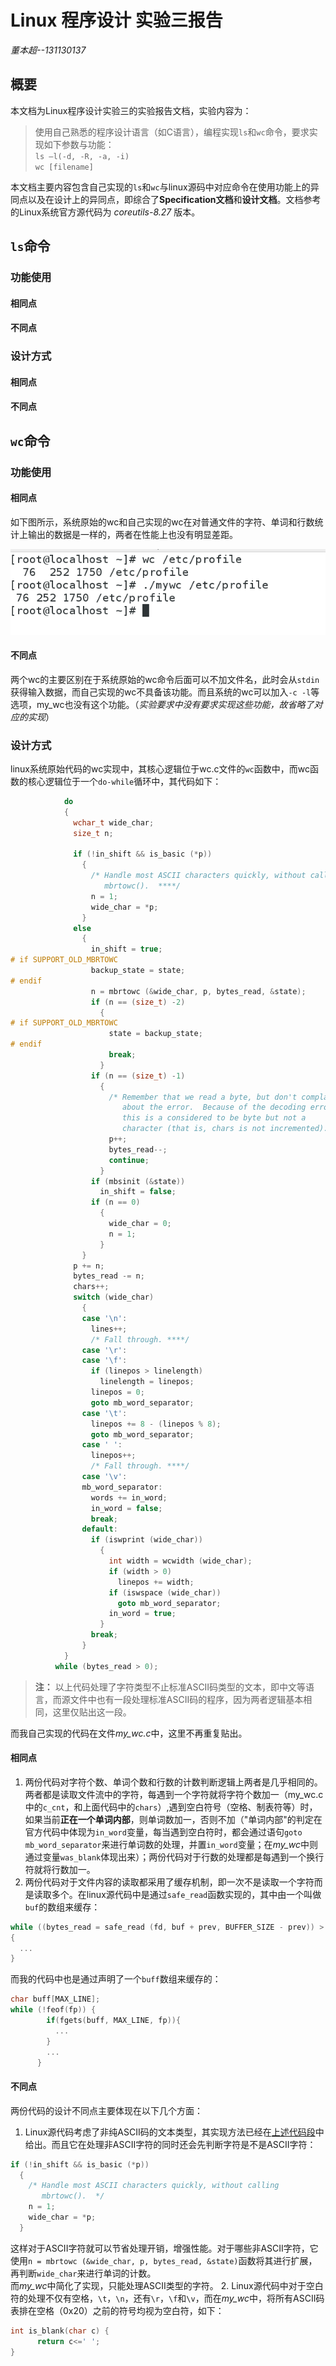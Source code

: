 # Linux 程序设计 实验三报告
*董本超--131130137*

## 概要
本文档为Linux程序设计实验三的实验报告文档，实验内容为：
> 使用自己熟悉的程序设计语言（如C语言），编程实现`ls`和`wc`命令，要求实现如下参数与功能：  
> `ls –l(-d, -R, -a, -i)‏`  
> `wc [filename]`  

本文档主要内容包含自己实现的`ls`和`wc`与linux源码中对应命令在使用功能上的异同点以及在设计上的异同点，即综合了**Specification文档**和**设计文档**。文档参考的Linux系统官方源代码为 *coreutils-8.27* 版本。

## `ls`命令
### 功能使用
#### 相同点


#### 不同点


### 设计方式
#### 相同点

#### 不同点


## `wc`命令
### 功能使用
#### 相同点
如下图所示，系统原始的wc和自己实现的wc在对普通文件的字符、单词和行数统计上输出的数据是一样的，两者在性能上也没有明显差距。

![wc与my_wc运行截图](wc.png)

#### 不同点
两个wc的主要区别在于系统原始的wc命令后面可以不加文件名，此时会从`stdin`获得输入数据，而自己实现的wc不具备该功能。而且系统的wc可以加入`-c -l`等选项，my_wc也没有这个功能。（*实验要求中没有要求实现这些功能，故省略了对应的实现*）
### 设计方式
linux系统原始代码的wc实现中，其核心逻辑位于wc.c文件的`wc`函数中，而wc函数的核心逻辑位于一个`do-while`循环中，其代码如下：
<a name="n1"></a>
```c
            do
            {
              wchar_t wide_char;
              size_t n;

              if (!in_shift && is_basic (*p))
                {
                  /* Handle most ASCII characters quickly, without calling
                     mbrtowc().  ****/
                  n = 1;
                  wide_char = *p;
                }
              else
                {
                  in_shift = true;
# if SUPPORT_OLD_MBRTOWC
                  backup_state = state;
# endif
                  n = mbrtowc (&wide_char, p, bytes_read, &state);
                  if (n == (size_t) -2)
                    {
# if SUPPORT_OLD_MBRTOWC
                      state = backup_state;
# endif
                      break;
                    }
                  if (n == (size_t) -1)
                    {
                      /* Remember that we read a byte, but don't complain
                         about the error.  Because of the decoding error,
                         this is a considered to be byte but not a
                         character (that is, chars is not incremented).  ****/
                      p++;
                      bytes_read--;
                      continue;
                    }
                  if (mbsinit (&state))
                    in_shift = false;
                  if (n == 0)
                    {
                      wide_char = 0;
                      n = 1;
                    }
                }
              p += n;
              bytes_read -= n;
              chars++;
              switch (wide_char)
                {
                case '\n':
                  lines++;
                  /* Fall through. ****/
                case '\r':
                case '\f':
                  if (linepos > linelength)
                    linelength = linepos;
                  linepos = 0;
                  goto mb_word_separator;
                case '\t':
                  linepos += 8 - (linepos % 8);
                  goto mb_word_separator;
                case ' ':
                  linepos++;
                  /* Fall through. ****/
                case '\v':
                mb_word_separator:
                  words += in_word;
                  in_word = false;
                  break;
                default:
                  if (iswprint (wide_char))
                    {
                      int width = wcwidth (wide_char);
                      if (width > 0)
                        linepos += width;
                      if (iswspace (wide_char))
                        goto mb_word_separator;
                      in_word = true;
                    }
                  break;
                }
            }
          while (bytes_read > 0);
```
> **注：** 以上代码处理了字符类型不止标准ASCII码类型的文本，即中文等语言，而源文件中也有一段处理标准ASCII码的程序，因为两者逻辑基本相同，这里仅贴出这一段。

而我自己实现的代码在文件*my_wc.c*中，这里不再重复贴出。

#### 相同点
1. 两份代码对字符个数、单词个数和行数的计数判断逻辑上两者是几乎相同的。两者都是读取文件流中的字符，每遇到一个字符就将字符个数加一（my_wc.c中的`c_cnt`，和上面代码中的`chars`）,遇到空白符号（空格、制表符等）时，如果当前**正在一个单词内部**，则单词数加一，否则不加（"单词内部"的判定在官方代码中体现为`in_word`变量，每当遇到空白符时，都会通过语句`goto mb_word_separator`来进行单词数的处理，并置`in_word`变量；在*my_wc*中则通过变量`was_blank`体现出来）；两份代码对于行数的处理都是每遇到一个换行符就将行数加一。
2. 两份代码对于文件内容的读取都采用了缓存机制，即一次不是读取一个字符而是读取多个。在linux源代码中是通过`safe_read`函数实现的，其中由一个叫做`buf`的数组来缓存：
```c
while ((bytes_read = safe_read (fd, buf + prev, BUFFER_SIZE - prev)) > 0)
{
  ...
}
```
而我的代码中也是通过声明了一个`buff`数组来缓存的：
```c
char buff[MAX_LINE];
while (!feof(fp)) {
        if(fgets(buff, MAX_LINE, fp)){
          ...
        }
        ...
      }
```

#### 不同点
两份代码的设计不同点主要体现在以下几个方面：
1. Linux源代码考虑了非纯ASCII码的文本类型，其实现方法已经在[上述代码段](#n1)中给出。而且它在处理非ASCII字符的同时还会先判断字符是不是ASCII字符：
```c
if (!in_shift && is_basic (*p))
  {
    /* Handle most ASCII characters quickly, without calling
       mbrtowc().  */
    n = 1;
    wide_char = *p;
  }
```
这样对于ASCII字符就可以节省处理开销，增强性能。对于哪些非ASCII字符，它使用`n = mbrtowc (&wide_char, p, bytes_read, &state)`函数将其进行扩展，再判断`wide_char`来进行单词的计数。  
而*my_wc*中简化了实现，只能处理ASCII类型的字符。
2. Linux源代码中对于空白符的处理不仅有空格，`\t`，`\n`，还有`\r`，`\f`和`\v`，而在*my_wc*中，将所有ASCII码表排在空格（0x20）之前的符号均视为空白符，如下：
```c
int is_blank(char c) {
      return c<=' ';
}
```
